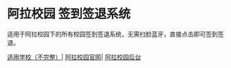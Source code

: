 # 阿拉校园 签到签退系统

适用于阿拉校园下的所有校园签到签退系统，无需扫脸蓝牙，直接点击即可签到签退。

[适用学校（不完整）](http://anlaxy.com/business.html)|
[阿拉校园官网](http://anlaxy.com/index.html)|
[阿拉校园后台](https://anlaxy.com.cn/admin)